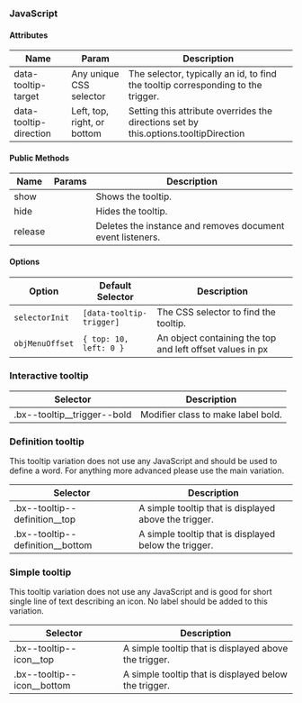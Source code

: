 ### JavaScript

#### Attributes

| Name                   | Param                       | Description                                                                          |
|------------------------|-----------------------------|--------------------------------------------------------------------------------------|
| data-tooltip-target    | Any unique CSS selector     | The selector, typically an id, to find the tooltip corresponding to the trigger.     |
| data-tooltip-direction | Left, top, right, or bottom | Setting this attribute overrides the directions set by this.options.tooltipDirection |

#### Public Methods

| Name    | Params | Description                                                |
|---------|--------|------------------------------------------------------------|
| show    |        | Shows the tooltip.                                         |
| hide    |        | Hides the tooltip.                                         |
| release |        | Deletes the instance and removes document event listeners. |

#### Options

| Option                   | Default Selector                | Description                                                                            |
|--------------------------|---------------------------------|----------------------------------------------------------------------------------------|
| `selectorInit`           | `[data-tooltip-trigger]`        | The CSS selector to find the tooltip.
| `objMenuOffset`          | `{ top: 10, left: 0 }`          | An object containing the top and left offset values in px

### Interactive tooltip

| Selector                     | Description                        |
|------------------------------|------------------------------------|
| .bx--tooltip__trigger--bold  | Modifier class to make label bold. |

### Definition tooltip

This tooltip variation does not use any JavaScript and should be used to define a word. For anything more advanced please use the main variation.

| Selector                        | Description                                            |
|---------------------------------|--------------------------------------------------------|
| .bx--tooltip--definition__top    | A simple tooltip that is displayed above the trigger. |
| .bx--tooltip--definition__bottom | A simple tooltip that is displayed below the trigger. |


### Simple tooltip

This tooltip variation does not use any JavaScript and is good for short single line of text describing an icon. No label should be added to this variation.

| Selector                     | Description                                           |
|------------------------------|-------------------------------------------------------|
| .bx--tooltip--icon__top      | A simple tooltip that is displayed above the trigger. |
| .bx--tooltip--icon__bottom   | A simple tooltip that is displayed below the trigger. |
